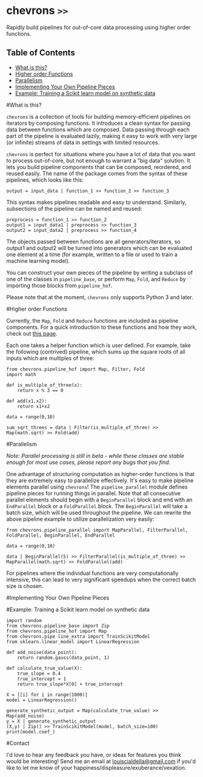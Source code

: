 # chevrons `>>`

Rapidly build pipelines for out-of-core data processing using higher order functions.

## Table of Contents
* [What is this?](#what-is-this)
* [Higher order Functions](#higher-order-functions)
* [Parallelism](#parallelism)
* [Implementing Your Own Pipeline Pieces](#implementing-your-own-pipeline-pieces)
* [Example: Training a Scikit learn model on synthetic data](#example-training-a-scikit-learn-model-on-synthetic-data)

#What is this?

`chevrons` is a collection of tools for building memory-efficient pipelines on iterators by composing functions. It introduces a clean syntax for passing data between functions which are composed. Data passing through each part of the pipeline is evaluated lazily, making it easy to work with very large (or infinite) streams of data in settings with limited resources.

`chevrons` is perfect for situations where you have a lot of data that you want to process out-of-core, but not enough to warrant a "big data" solution. It lets you build pipeline components that can be composed, reordered, and reused easily. The name of the package comes from the syntax of these pipelines, which looks like this:

```
output = input_data | function_1 >> function_2 >> function_3
```

This syntax makes pipelines readable and easy to understand. Similarly, subsections of the pipeline can be named and reused:

```
preprocess = function_1 >> function_2
output1 = input_data1 | preprocess >> function_3
output2 = input_data2 | preprocess >> function_4
```

The objects passed between functions are all generators/iterators, so output1 and output2 will be turned into generators which can be evaluated one element at a time (for example, written to a file or used to train a machine learning model).

You can construct your own pieces of the pipeline by writing a subclass of one of the classes in `pipeline_base`, or perform `Map`, `Fold`, and `Reduce` by importing those blocks from `pipeline_hof`.

Please note that at the moment, `chevrons` only supports Python 3 and later.

#Higher order Functions

Currently, the `Map`, `Fold` and `Reduce` functions are included as pipeline components. For a quick introduction to these functions and how they work, check out [this page](http://www.cse.unsw.edu.au/~en1000/haskell/hof.html).

Each one takes a helper function which is user defined. For example, take the following (contrived) pipeline, which sums up the square roots of all inputs which are multiples of three:

```
from chevrons.pipeline_hof import Map, Filter, Fold
import math

def is_multiple_of_three(x):
    return x % 3 == 0
    
def add(x1,x2):
    return x1+x2
    
data = range(0,10)

sum_sqrt_threes = data | Filter(is_multiple_of_three) >> Map(math.sqrt) >> Fold(add)
```

#Parallelism

*Note: Parallel processing is still in beta - while these classes are stable enough for most use cases, please report any bugs that you find.*

One advantage of structuring computation as higher-order functions is that they are extremely easy to parallelize effectively. It's easy to make pipeline elements parallel using `chevrons`! The `pipeline_parallel` module defines pipeline pieces for running things in parallel. Note that all consecutive parallel elements should begin with a `BeginParallel` block and end with an `EndParallel` block or a `FoldParallel` block. The `BeginParallel` will take a batch size, which will be used throughout the pipeline. We can rewrite the above pipeline example to utilize parallelization very easily:

```
from chevrons.pipeline_parallel import MapParallel, FilterParallel, FoldParallel, BeginParallel, EndParallel

data = range(0,10)

data | BeginParallel(5) >> FilterParallel(is_multiple_of_three) >> MapParallel(math.sqrt) >> FoldParallel(add)
```

For pipelines where the individual functions are very computationally intensive, this can lead to very significant speedups when the correct batch size is chosen.

#Implementing Your Own Pipeline Pieces

#Example: Training a Scikit learn model on synthetic data
```
import random
from chevrons.pipeline_base import Zip
from chevrons.pipeline_hof import Map
from chevrons.pipe line_extra import TrainScikitModel
from sklearn.linear_model import LinearRegression

def add_noise(data_point):
    return random.gauss(data_point, 1)

def calculate_true_value(X):
    true_slope = 0.4
    true_intercept = 1
    return true_slope*X[0] + true_intercept

X = [[i] for i in range(1000)]
model = LinearRegression()

generate_synthetic_output = Map(calculate_true_value) >> Map(add_noise)
y = X | generate_synthetic_output
(X,y) | Zip() >> TrainScikitModel(model, batch_size=100)
print(model.coef_)
```

#Contact

I'd love to hear any feedback you have, or ideas for features you think would be interesting! Send me an email at louiscialdella@gmail.com if you'd like to let me know of your happiness/displeasure/exuberance/vexation.

